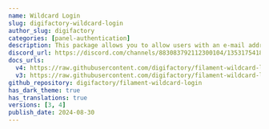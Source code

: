 ```yaml
---
name: Wildcard Login
slug: digifactory-wildcard-login
author_slug: digifactory
categories: [panel-authentication]
description: This package allows you to allow users with an e-mail address ending in specific domain name(s) to login using an e-mail instead of using a password.
discord_url: https://discord.com/channels/883083792112300104/1353175418626379906
docs_urls: 
  v4: https://raw.githubusercontent.com/digifactory/filament-wildcard-login/main/README.md
  v3: https://raw.githubusercontent.com/digifactory/filament-wildcard-login/refs/tags/v1.0.4/README.md
github_repository: digifactory/filament-wildcard-login
has_dark_theme: true
has_translations: true
versions: [3, 4]
publish_date: 2024-08-30
---
```

